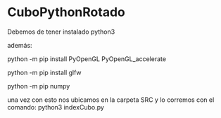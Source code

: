 # CuboPythonRotado

Debemos de tener instalado python3

además:

python -m pip install PyOpenGL PyOpenGL_accelerate

python -m pip install glfw

python -m pip numpy

una vez con esto nos ubicamos en la carpeta SRC y lo corremos con el comando:
python3 indexCubo.py
